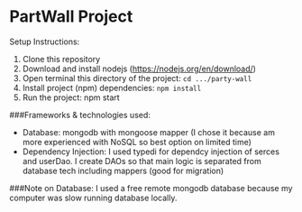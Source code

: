 # PartWall Project 

Setup Instructions:
1. Clone this repository
2. Download and install nodejs (https://nodejs.org/en/download/)
3. Open terminal this directory of the project: `cd .../party-wall`
4. Install project (npm) dependencies: `npm install`
5. Run the project: npm start

###Frameworks & technologies used:
- Database: mongodb with mongoose mapper (I chose it because am more experienced with NoSQL so best option on limited time)
- Dependency Injection: I used typedi for dependcy injection of serces and userDao. I create DAOs so that main logic is separated from database tech including mappers (good for migration)

###Note on Database:
I used a free remote mongodb database because my computer was slow running database locally.

